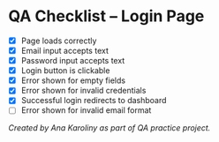 # QA Checklist – Login Page

- [x] Page loads correctly
- [x] Email input accepts text
- [x] Password input accepts text
- [x] Login button is clickable
- [x] Error shown for empty fields
- [x] Error shown for invalid credentials
- [x] Successful login redirects to dashboard
- [ ] Error shown for invalid email format

_Created by Ana Karoliny as part of QA practice project._
